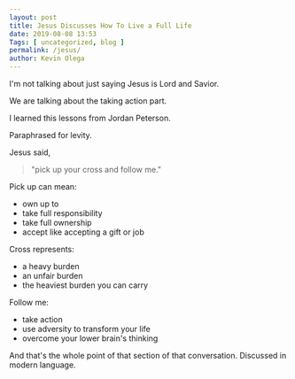 ```yaml
--- 
layout: post 
title: Jesus Discusses How To Live a Full Life
date: 2019-08-08 13:53
Tags: [ uncategorized, blog ]
permalink: /jesus/ 
author: Kevin Olega 
--- 
```

I'm not talking about just saying Jesus is Lord and Savior.

We are talking about the taking action part.

I learned this lessons from Jordan Peterson.

Paraphrased for levity.

Jesus said, 

> "pick up your cross and follow me."

Pick up can mean:

- own up to
- take full responsibility 
- take full ownership
- accept like accepting a gift or job

Cross represents: 

- a heavy burden
- an unfair burden
- the heaviest burden you can carry

Follow me:

- take action
- use adversity to transform your life
- overcome your lower brain's thinking

And that's the whole point of that section of that conversation. Discussed in modern language.